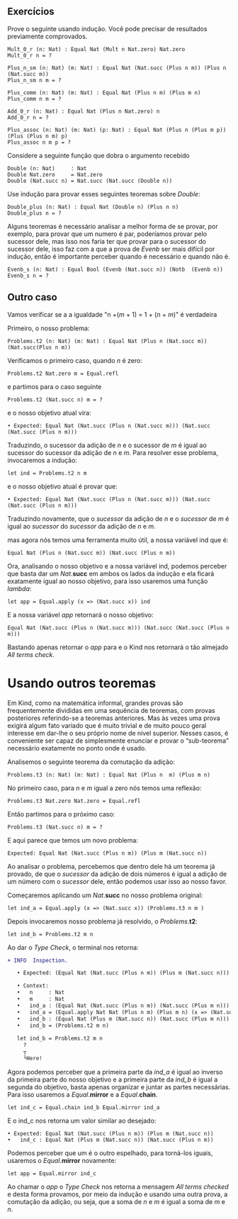 ## Exercícios

Prove o seguinte usando indução. Você pode precisar de resultados previamente comprovados.

```rust,ignore
Mult_0_r (n: Nat) : Equal Nat (Mult n Nat.zero) Nat.zero
Mult_0_r n = ?

Plus_n_sm (n: Nat) (m: Nat) : Equal Nat (Nat.succ (Plus n m)) (Plus n (Nat.succ m))
Plus_n_sm n m = ?

Plus_comm (n: Nat) (m: Nat) : Equal Nat (Plus n m) (Plus m n)
Plus_comm n m = ?

Add_0_r (n: Nat) : Equal Nat (Plus n Nat.zero) n
Add_0_r n = ?

Plus_assoc (n: Nat) (m: Nat) (p: Nat) : Equal Nat (Plus n (Plus m p)) (Plus (Plus n m) p)
Plus_assoc n m p = ?
```

Considere a seguinte função que dobra o argumento recebido

```rust,ignore
Double (n: Nat)     : Nat
Double Nat.zero     = Nat.zero
Double (Nat.succ n) = Nat.succ (Nat.succ (Double n))
```

Use indução para provar esses seguintes teoremas sobre *Double*:

```rust,ignore
Double_plus (n: Nat) : Equal Nat (Double n) (Plus n n)
Double_plus n = ?
```

Alguns teoremas é necessário analisar a melhor forma de se provar, por exemplo, para provar que um numero é par, poderíamos provar pelo sucessor dele, mas isso nos faria ter que provar para o sucessor do sucessor dele, isso faz com a que a prova de *Evenb* ser mais difícil por indução, então é importante perceber quando é necessário e quando não é.

```rust,ignore
Evenb_s (n: Nat) : Equal Bool (Evenb (Nat.succ n)) (Notb  (Evenb n))
Evenb_s n = ?
```

## Outro caso

Vamos verificar se a a igualdade "n +(*m* + 1) = 1 + (*n* + *m*)" é verdadeira

Primeiro, o nosso problema:

```rust,ignore
Problems.t2 (n: Nat) (m: Nat) : Equal Nat (Plus n (Nat.succ m)) (Nat.succ(Plus n m))
```

Verificamos o primeiro caso, quando *n* é zero:

```rust,ignore
Problems.t2 Nat.zero m = Equal.refl
```

e partimos para o caso seguinte

```rust,ignore
Problems.t2 (Nat.succ n) m = ?
```

e o nosso objetivo atual vira:

```rust,ignore
• Expected: Equal Nat (Nat.succ (Plus n (Nat.succ m))) (Nat.succ (Nat.succ (Plus n m)))
```

Traduzindo, o sucessor da adição de *n* e o sucessor de *m* é igual ao
sucessor do sucessor da adição de *n* e *m*. Para resolver esse problema,
invocaremos a indução:

```rust,ignore
let ind = Problems.t2 n m
```

e o nosso objetivo atual é provar que:

```rust,ignore
• Expected: Equal Nat (Nat.succ (Plus n (Nat.succ m))) (Nat.succ (Nat.succ (Plus n m)))
```

Traduzindo novamente, que o *sucessor* da adição de *n* e o *sucessor* de *m* é igual ao *sucessor* do *sucessor* da adição de *n* e *m*.

mas agora nós temos uma ferramenta muito útil, a nossa variável ind que é:

```rust,ignore
Equal Nat (Plus n (Nat.succ m)) (Nat.succ (Plus n m))
```

Ora, analisando o nosso objetivo e a nossa variável ind, podemos perceber que
basta dar um *Nat*.**succ** em ambos os lados da indução e ela ficará
exatamente igual ao nosso objetivo, para isso usaremos uma função
*lambda*:

```rust,ignore
let app = Equal.apply (x => (Nat.succ x)) ind
```

E a nossa variável *app* retornará o nosso objetivo:

```rust,ignore
Equal Nat (Nat.succ (Plus n (Nat.succ m))) (Nat.succ (Nat.succ (Plus n m)))
```

Bastando apenas retornar o *app* para e o Kind nos retornará o tão almejado
*All terms check*.

# Usando outros teoremas

Em Kind, como na matemática informal, grandes provas são frequentemente divididas em uma sequência de
teoremas, com provas posteriores referindo-se a teoremas anteriores. Mas às vezes uma prova
exigirá algum fato variado que é muito trivial e de muito pouco geral
interesse em dar-lhe o seu próprio nome de nível superior. Nesses casos, é conveniente
ser capaz de simplesmente enunciar e provar o “sub-teorema” necessário exatamente no ponto
onde é usado.

Analisemos o seguinte teorema da comutação da adição:

```rust,ignore
Problems.t3 (n: Nat) (m: Nat) : Equal Nat (Plus n  m) (Plus m n)
```

No primeiro caso, para *n* e *m* igual a zero nós temos uma reflexão:

```rust,ignore
Problems.t3 Nat.zero Nat.zero = Equal.refl
```

Então partimos para o próximo caso:

```rust,ignore
Problems.t3 (Nat.succ n) m = ?
```

E aqui parece que temos um novo problema:

```rust,ignore
Expected: Equal Nat (Nat.succ (Plus n m)) (Plus m (Nat.succ n))
```

Ao analisar o problema, percebemos que dentro dele há um teorema já provado, de
que o *sucessor* da adição de dois números é igual a adição de um número com o
*sucessor* dele, então podemos usar isso ao nosso
favor.

Começaremos aplicando um *Nat*.**succ** no nosso problema original:

```rust,ignore
let ind_a = Equal.apply (x => (Nat.succ x)) (Problems.t3 n m )
```

Depois invocaremos nosso problema já resolvido, o *Problems*.**t2**:

```rust,ignore
let ind_b = Problems.t2 m n
```

Ao dar o *Type Check*, o terminal nos retorna:

```diff
+ INFO  Inspection.

   • Expected: (Equal Nat (Nat.succ (Plus n m)) (Plus m (Nat.succ n))) 

   • Context: 
   •   n     : Nat 
   •   m     : Nat 
   •   ind_a : (Equal Nat (Nat.succ (Plus n m)) (Nat.succ (Plus m n))) 
   •   ind_a = (Equal.apply Nat Nat (Plus n m) (Plus m n) (x => (Nat.succ x)) (Problems.t3 n m)) 
   •   ind_b : (Equal Nat (Plus m (Nat.succ n)) (Nat.succ (Plus m n))) 
   •   ind_b = (Problems.t2 m n) 
 
   let ind_b = Problems.t2 m n
     ?
     ┬
     └Here!
```

Agora podemos perceber que a primeira parte da *ind_a* é igual ao inverso da
primeira parte do nosso
objetivo e a primeira parte da *ind_b* é igual a segunda do objetivo, basta
apenas organizar e juntar as partes necessárias. Para isso usaremos a
*Equal*.**mirror** e a *Equal*.**chain**.

```rust,ignore
let ind_c = Equal.chain ind_b Equal.mirror ind_a
```

E o ind_c nos retorna um valor similar ao desejado:

```rust,ignore
• Expected: Equal Nat (Nat.succ (Plus n m)) (Plus m (Nat.succ n))
•   ind_c : Equal Nat (Plus m (Nat.succ n)) (Nat.succ (Plus n m))
```

Podemos perceber que um é o outro espelhado, para torná-los iguais, usaremos o
*Equal*.**mirror** novamente:

```rust,ignore
let app = Equal.mirror ind_c
```

Ao chamar o *app* o *Type Check* nos retorna a mensagem *All terms checked* e
desta forma provamos, por meio da indução e usando uma outra prova, a comutação
da adição, ou seja, que a soma de *n* e *m* é igual a soma de *m* e *n*.
